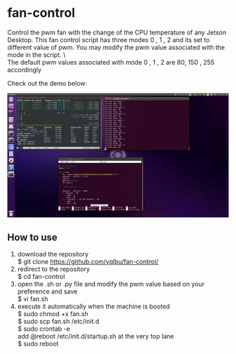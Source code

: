 # fan-control

Control the pwm fan with the change of the CPU temperature of any Jetson Desktop. 
This fan control script has three modes 0 , 1 , 2 and its set to different value of pwm. 
You may modify the pwm value associated with the mode in the script. \ \
The default pwm values associated with mode 0 , 1 , 2 are 80, 150 , 255 accordingly

Check out the demo below:

![](demo.png)

## How to use

1. download the repository \
   $ git clone https://github.com/yqlbu/fan-control/
2. redirect to the repository \
   $ cd fan-control
4. open the .sh or .py file and modify the pwm value based on your preference and save \
   $ vi fan.sh 
5. execute it automatically when the machine is booted \
   $ sudo chmod +x fan.sh \
   $ sudo scp fan.sh /etc/init.d \
   $ sudo crontab -e \
   add  @reboot /etc/init.d/startup.sh  at the very top lane \
   $ sudo reboot
